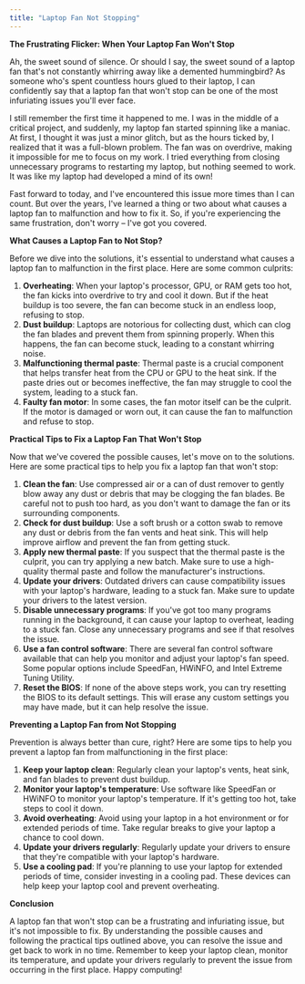 ```yaml
---
title: "Laptop Fan Not Stopping"
---
```


**The Frustrating Flicker: When Your Laptop Fan Won't Stop**

 Ah, the sweet sound of silence. Or should I say, the sweet sound of a laptop fan that's not constantly whirring away like a demented hummingbird? As someone who's spent countless hours glued to their laptop, I can confidently say that a laptop fan that won't stop can be one of the most infuriating issues you'll ever face.

I still remember the first time it happened to me. I was in the middle of a critical project, and suddenly, my laptop fan started spinning like a maniac. At first, I thought it was just a minor glitch, but as the hours ticked by, I realized that it was a full-blown problem. The fan was on overdrive, making it impossible for me to focus on my work. I tried everything from closing unnecessary programs to restarting my laptop, but nothing seemed to work. It was like my laptop had developed a mind of its own!

Fast forward to today, and I've encountered this issue more times than I can count. But over the years, I've learned a thing or two about what causes a laptop fan to malfunction and how to fix it. So, if you're experiencing the same frustration, don't worry – I've got you covered.

**What Causes a Laptop Fan to Not Stop?**

Before we dive into the solutions, it's essential to understand what causes a laptop fan to malfunction in the first place. Here are some common culprits:

1. **Overheating**: When your laptop's processor, GPU, or RAM gets too hot, the fan kicks into overdrive to try and cool it down. But if the heat buildup is too severe, the fan can become stuck in an endless loop, refusing to stop.
2. **Dust buildup**: Laptops are notorious for collecting dust, which can clog the fan blades and prevent them from spinning properly. When this happens, the fan can become stuck, leading to a constant whirring noise.
3. **Malfunctioning thermal paste**: Thermal paste is a crucial component that helps transfer heat from the CPU or GPU to the heat sink. If the paste dries out or becomes ineffective, the fan may struggle to cool the system, leading to a stuck fan.
4. **Faulty fan motor**: In some cases, the fan motor itself can be the culprit. If the motor is damaged or worn out, it can cause the fan to malfunction and refuse to stop.

**Practical Tips to Fix a Laptop Fan That Won't Stop**

Now that we've covered the possible causes, let's move on to the solutions. Here are some practical tips to help you fix a laptop fan that won't stop:

1. **Clean the fan**: Use compressed air or a can of dust remover to gently blow away any dust or debris that may be clogging the fan blades. Be careful not to push too hard, as you don't want to damage the fan or its surrounding components.
2. **Check for dust buildup**: Use a soft brush or a cotton swab to remove any dust or debris from the fan vents and heat sink. This will help improve airflow and prevent the fan from getting stuck.
3. **Apply new thermal paste**: If you suspect that the thermal paste is the culprit, you can try applying a new batch. Make sure to use a high-quality thermal paste and follow the manufacturer's instructions.
4. **Update your drivers**: Outdated drivers can cause compatibility issues with your laptop's hardware, leading to a stuck fan. Make sure to update your drivers to the latest version.
5. **Disable unnecessary programs**: If you've got too many programs running in the background, it can cause your laptop to overheat, leading to a stuck fan. Close any unnecessary programs and see if that resolves the issue.
6. **Use a fan control software**: There are several fan control software available that can help you monitor and adjust your laptop's fan speed. Some popular options include SpeedFan, HWiNFO, and Intel Extreme Tuning Utility.
7. **Reset the BIOS**: If none of the above steps work, you can try resetting the BIOS to its default settings. This will erase any custom settings you may have made, but it can help resolve the issue.

**Preventing a Laptop Fan from Not Stopping**

Prevention is always better than cure, right? Here are some tips to help you prevent a laptop fan from malfunctioning in the first place:

1. **Keep your laptop clean**: Regularly clean your laptop's vents, heat sink, and fan blades to prevent dust buildup.
2. **Monitor your laptop's temperature**: Use software like SpeedFan or HWiNFO to monitor your laptop's temperature. If it's getting too hot, take steps to cool it down.
3. **Avoid overheating**: Avoid using your laptop in a hot environment or for extended periods of time. Take regular breaks to give your laptop a chance to cool down.
4. **Update your drivers regularly**: Regularly update your drivers to ensure that they're compatible with your laptop's hardware.
5. **Use a cooling pad**: If you're planning to use your laptop for extended periods of time, consider investing in a cooling pad. These devices can help keep your laptop cool and prevent overheating.

**Conclusion**

A laptop fan that won't stop can be a frustrating and infuriating issue, but it's not impossible to fix. By understanding the possible causes and following the practical tips outlined above, you can resolve the issue and get back to work in no time. Remember to keep your laptop clean, monitor its temperature, and update your drivers regularly to prevent the issue from occurring in the first place. Happy computing!